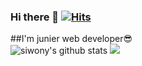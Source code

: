### Hi there 👋  [![Hits](https://hits.seeyoufarm.com/api/count/incr/badge.svg?url=https%3A%2F%2Fgithub.com%2Fsiwony&count_bg=%2379C83D&title_bg=%23555555&icon=&icon_color=%23E7E7E7&title=hits&edge_flat=false)](https://hits.seeyoufarm.com)
##I'm junier web developer😎
<br>
![siwony's github stats](https://github-readme-stats.vercel.app/api?username=siwony&hide=contribs,prs)
<a href="https://github.com/siwony">
  <img src="https://github-readme-stats.vercel.app/api/top-langs/?username=siwony&layout=compact"/>
</a>
